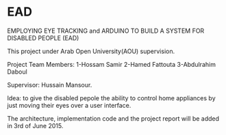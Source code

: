 # EAD
EMPLOYING EYE TRACKING and ARDUINO TO BUILD A SYSTEM FOR DISABLED PEOPLE (EAD)

This project under Arab Open University(AOU) supervision.

Project Team Members:
1-Hossam Samir
2-Hamed Fattouta
3-Abdulrahim Daboul

Supervisor:
Hussain Mansour.

Idea:
to give the disabled pepole the ability to control home appliances by just moving their eyes over a user interface. 

The architecture, implementation code and the project report will be added in 3rd of June 2015.

